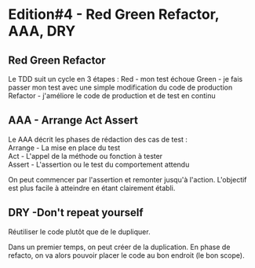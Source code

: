 # Edition#4 - Red Green Refactor, AAA, DRY

## Red Green Refactor
Le TDD suit un cycle en 3 étapes :
Red - mon test échoue
Green - je fais passer mon test avec une simple modification du code de production
Refactor - j'améliore le code de production et de test en continu

## AAA - Arrange Act Assert
Le AAA décrit les phases de rédaction des cas de test :\
Arrange - La mise en place du test\
Act - L'appel de la méthode ou fonction à tester\
Assert - L'assertion ou le test du comportement attendu

On peut commencer par l'assertion et remonter jusqu'à l'action.
L'objectif est plus facile à atteindre en étant clairement établi.

## DRY -Don't repeat yourself
Réutiliser le code plutôt que de le dupliquer.

Dans un premier temps, on peut créer de la duplication.
En phase de refacto, on va alors pouvoir placer le code au bon endroit (le bon scope).
